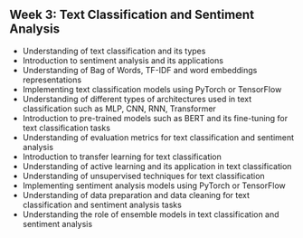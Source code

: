 ## Week 3: Text Classification and Sentiment Analysis

- Understanding of text classification and its types
- Introduction to sentiment analysis and its applications
- Understanding of Bag of Words, TF-IDF and word embeddings representations
- Implementing text classification models using PyTorch or TensorFlow
- Understanding of different types of architectures used in text classification such as MLP, CNN, RNN, Transformer
- Introduction to pre-trained models such as BERT and its fine-tuning for text classification tasks
- Understanding of evaluation metrics for text classification and sentiment analysis
- Introduction to transfer learning for text classification
- Understanding of active learning and its application in text classification
- Understanding of unsupervised techniques for text classification
- Implementing sentiment analysis models using PyTorch or TensorFlow
- Understanding of data preparation and data cleaning for text classification and sentiment analysis tasks
- Understanding the role of ensemble models in text classification and sentiment analysis